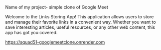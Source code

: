 Name of my project- simple clone of Google Meet

Welcome to the Links Storing App! This application allows users to store and manage their favorite links in a convenient way. Whether you want to save interesting articles, useful resources, or any other web content, this app has got you covered.


https://squad51-googlemeetclone.onrender.com
